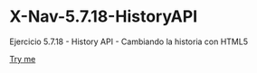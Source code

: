 # X-Nav-5.7.18-HistoryAPI
Ejercicio 5.7.18 - History API - Cambiando la historia con HTML5

<a href="https://davidgoen.github.io/X-Nav-5.7.18-HistoryAPI/biblio.html">Try me</a>
